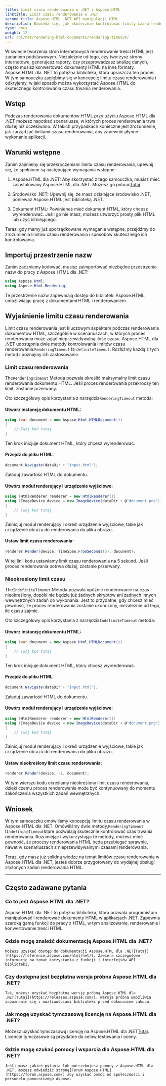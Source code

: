 ```yaml
---
title: Limit czasu renderowania w .NET z Aspose.HTML
linktitle: Limit czasu renderowania w .NET
second_title: Aspose.HTML .NET API manipulacji HTML
description: Dowiedz się, jak skutecznie kontrolować limity czasu renderowania w Aspose.HTML dla .NET. Poznaj opcje renderowania i zapewnij płynne renderowanie dokumentów HTML.
type: docs
weight: 12
url: /pl/net/rendering-html-documents/rendering-timeout/
---
```


W świecie tworzenia stron internetowych renderowanie treści HTML jest zadaniem podstawowym. Niezależnie od tego, czy tworzysz strony internetowe, generujesz raporty, czy przeprowadzasz analizę danych, często musisz konwertować dokumenty HTML na inne formaty. Aspose.HTML dla .NET to potężna biblioteka, która upraszcza ten proces. W tym samouczku zagłębimy się w koncepcję limitu czasu renderowania i odkryjemy, w jaki sposób można wykorzystać Aspose.HTML do skutecznego kontrolowania czasu trwania renderowania.

## Wstęp

Podczas renderowania dokumentów HTML przy użyciu Aspose.HTML dla .NET możesz napotkać scenariusze, w których proces renderowania trwa dłużej niż oczekiwano. W takich przypadkach konieczne jest zrozumienie, jak zarządzać limitami czasu renderowania, aby zapewnić płynne wykonanie aplikacji.

## Warunki wstępne

Zanim zajmiemy się przekroczeniami limitu czasu renderowania, upewnij się, że spełnione są następujące wymagania wstępne:

1.  Aspose.HTML dla .NET: Aby skorzystać z tego samouczka, musisz mieć zainstalowany Aspose.HTML dla .NET. Możesz go pobrać[Tutaj](https://releases.aspose.com/html/net/).

2. Środowisko .NET: Upewnij się, że masz działające środowisko .NET, ponieważ Aspose.HTML jest biblioteką .NET.

3. Dokument HTML: Powinieneś mieć dokument HTML, który chcesz wyrenderować. Jeśli go nie masz, możesz utworzyć prosty plik HTML lub użyć istniejącego.

Teraz, gdy mamy już uporządkowane wymagania wstępne, przejdźmy do zrozumienia limitów czasu renderowania i sposobów skutecznego ich kontrolowania.

## Importuj przestrzenie nazw

Zanim zaczniemy kodować, musisz zaimportować niezbędne przestrzenie nazw do pracy z Aspose.HTML dla .NET:

```csharp
using Aspose.Html;
using Aspose.Html.Rendering;
```

Te przestrzenie nazw zapewniają dostęp do biblioteki Aspose.HTML, umożliwiając pracę z dokumentami HTML i renderowaniem.

## Wyjaśnienie limitu czasu renderowania

 Limit czasu renderowania jest kluczowym aspektem podczas renderowania dokumentów HTML, szczególnie w scenariuszach, w których proces renderowania może zająć nieprzewidywalną ilość czasu. Aspose.HTML dla .NET udostępnia dwie metody kontrolowania limitów czasu renderowania:`RenderingTimeout` I`IndefiniteTimeout`. Rozłóżmy każdą z tych metod i poznajmy ich zastosowanie.

### Limit czasu renderowania

 The`RenderingTimeout` Metoda pozwala określić maksymalny limit czasu renderowania dokumentu HTML. Jeśli proces renderowania przekroczy ten limit, zostanie przerwany.

 Oto szczegółowy opis korzystania z narzędzia`RenderingTimeout` metoda:

#### Utwórz instancję dokumentu HTML:

   ```csharp
   using (var document = new Aspose.Html.HTMLDocument())
   {
       // Twój kod tutaj
   }
   ```

   Ten krok inicjuje dokument HTML, który chcesz wyrenderować.

#### Przejdź do pliku HTML:

   ```csharp
   document.Navigate(dataDir + "input.html");
   ```

   Załaduj zawartość HTML do dokumentu.

#### Utwórz moduł renderujący i urządzenie wyjściowe:

   ```csharp
   using (HtmlRenderer renderer = new HtmlRenderer())
   using (ImageDevice device = new ImageDevice(dataDir + @"document.png"))
   {
       // Twój kod tutaj
   }
   ```

   Zainicjuj moduł renderujący i określ urządzenie wyjściowe, takie jak urządzenie obrazu do renderowania do pliku obrazu.

#### Ustaw limit czasu renderowania:

   ```csharp
   renderer.Render(device, TimeSpan.FromSeconds(5), document);
   ```

   W tej linii kodu ustawiamy limit czasu renderowania na 5 sekund. Jeśli proces renderowania potrwa dłużej, zostanie przerwany.

### Nieokreślony limit czasu

 The`IndefiniteTimeout` Metoda pozwala opóźnić renderowanie na czas nieokreślony, dopóki nie będzie już żadnych skryptów ani żadnych innych wewnętrznych zadań do wykonania. Jest to przydatne, gdy chcesz mieć pewność, że proces renderowania zostanie ukończony, niezależnie od tego, ile czasu zajmie.

 Oto szczegółowy opis korzystania z narzędzia`IndefiniteTimeout` metoda:

#### Utwórz instancję dokumentu HTML:

   ```csharp
   using (var document = new Aspose.Html.HTMLDocument())
   {
       // Twój kod tutaj
   }
   ```

   Ten krok inicjuje dokument HTML, który chcesz wyrenderować.

#### Przejdź do pliku HTML:

   ```csharp
   document.Navigate(dataDir + "input.html");
   ```

   Załaduj zawartość HTML do dokumentu.

#### Utwórz moduł renderujący i urządzenie wyjściowe:

   ```csharp
   using (HtmlRenderer renderer = new HtmlRenderer())
   using (ImageDevice device = new ImageDevice(dataDir + @"document.png"))
   {
       // Twój kod tutaj
   }
   ```

   Zainicjuj moduł renderujący i określ urządzenie wyjściowe, takie jak urządzenie obrazu do renderowania do pliku obrazu.

#### Ustaw nieokreślony limit czasu renderowania:

   ```csharp
   renderer.Render(device, -1, document);
   ```

   W tym wierszu kodu określamy nieokreślony limit czasu renderowania, dzięki czemu proces renderowania może być kontynuowany do momentu zakończenia wszystkich zadań wewnętrznych.

## Wniosek

 W tym samouczku omówiliśmy koncepcję limitu czasu renderowania w Aspose.HTML dla .NET. Omówiliśmy dwie metody,`RenderingTimeout` I`IndefiniteTimeout`które pozwalają skutecznie kontrolować czas trwania renderowania. Rozumiejąc i wykorzystując te metody, możesz mieć pewność, że procesy renderowania HTML będą przebiegać sprawnie, nawet w scenariuszach z nieprzewidywalnymi czasami renderowania.

Teraz, gdy masz już solidną wiedzę na temat limitów czasu renderowania w Aspose.HTML dla .NET, jesteś dobrze przygotowany do wydajnej obsługi złożonych zadań renderowania HTML.

---

## Często zadawane pytania

### Co to jest Aspose.HTML dla .NET?
   Aspose.HTML dla .NET to potężna biblioteka, która pozwala programistom manipulować i renderować dokumenty HTML w aplikacjach .NET. Zapewnia szeroką gamę funkcji do pracy z HTML, w tym analizowanie, renderowanie i konwertowanie treści HTML.

### Gdzie mogę znaleźć dokumentację Aspose.HTML dla .NET?
    Możesz uzyskać dostęp do dokumentacji Aspose.HTML dla .NET[Tutaj](https://reference.aspose.com/html/net/). Zawiera szczegółowe informacje na temat korzystania z funkcji i interfejsów API biblioteki.

### Czy dostępna jest bezpłatna wersja próbna Aspose.HTML dla .NET?
    Tak, możesz uzyskać bezpłatną wersję próbną Aspose.HTML dla .NET[Tutaj](https://releases.aspose.com/). Wersja próbna umożliwia zapoznanie się z możliwościami biblioteki przed dokonaniem zakupu.

### Jak mogę uzyskać tymczasową licencję na Aspose.HTML dla .NET?
   Możesz uzyskać tymczasową licencję na Aspose.HTML dla .NET[Tutaj](https://purchase.aspose.com/temporary-license/). Licencje tymczasowe są przydatne do celów testowania i oceny.

### Gdzie mogę szukać pomocy i wsparcia dla Aspose.HTML dla .NET?
    Jeśli masz jakieś pytania lub potrzebujesz pomocy z Aspose.HTML dla .NET, możesz odwiedzić stronę[Forum Aspose.HTML](https://forum.aspose.com/) aby uzyskać pomoc od społeczności i personelu pomocniczego Aspose.




